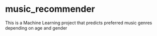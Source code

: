 # music_recommender
This is a Machine Learning project that predicts preferred music genres depending on age and gender
